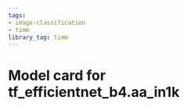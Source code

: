 ```yaml
---
tags:
- image-classification
- timm
library_tag: timm
---
```

# Model card for tf_efficientnet_b4.aa_in1k
